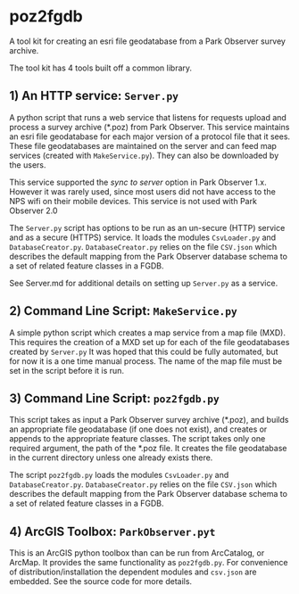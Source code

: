 # poz2fgdb
 A tool kit for creating an esri file geodatabase from a Park Observer survey archive.

The tool kit has 4 tools built off a common library.

## 1) An HTTP service: `Server.py`

A python script that runs a web service that listens for requests
upload and process a survey archive (*.poz) from Park Observer.
This service maintains an esri file geodatabase for each major
version of a protocol file that it sees.  These file geodatabases
are maintained on the server and can feed map services (created
with `MakeService.py`).  They can also be downloaded by the users.

This service supported the _sync to server_ option in Park Observer
1.x.  However it was rarely used, since most users did not have
access to the NPS wifi on their mobile devices.  This service is not
used with Park Observer 2.0

The `Server.py` script has options to be run as an un-secure (HTTP)
service and as a secure (HTTPS) service.  It loads the modules
`CsvLoader.py` and `DatabaseCreator.py`. `DatabaseCreator.py` relies on
the file `CSV.json` which describes the default mapping from the Park
Observer database schema to a set of related feature classes in a FGDB.

See Server.md for additional details on setting up `Server.py` as
a service.

## 2) Command Line Script: `MakeService.py`

A simple python script which creates a map service
from a map file (MXD).  This requires the creation of a MXD
set up for each of the file geodatabases created by `Server.py`
It was hoped that this could be fully automated, but for
now it is a one time manual process.  The name of the map file
must be set in the script before it is run.

## 3) Command Line Script: `poz2fgdb.py`

This script takes as input a Park Observer survey archive (*.poz),
and builds an appropriate file geodatabase (if one does not exist),
and creates or appends to the appropriate feature classes. The
script takes only one required argument, the path of the *.poz file.
It creates the file geodatabase in the current directory unless one
already exists there.

The script `poz2fgdb.py` loads the modules `CsvLoader.py` and 
`DatabaseCreator.py`. `DatabaseCreator.py` relies on the file
`CSV.json` which describes the default mapping from the Park Observer
database schema to a set of related feature classes in a FGDB.

## 4) ArcGIS Toolbox: `ParkObserver.pyt`

This is an ArcGIS python toolbox than can be run from ArcCatalog,
or ArcMap. It provides the same functionality as `poz2fgdb.py`.
For convenience of distribution/installation the dependent modules
and `csv.json` are embedded.  See the source code for more details. 
